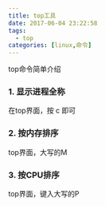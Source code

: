 ```yaml
---
title: top工具
date: 2017-06-04 23:22:58
tags: 
  - top
categories: [linux,命令]
---
```


top命令简单介绍

<!--more-->

### 1. 显示进程全称

在top界面，按 c 即可

### 2. 按内存排序

top界面，大写的M

### 3. 按CPU排序

top界面，键入大写的P